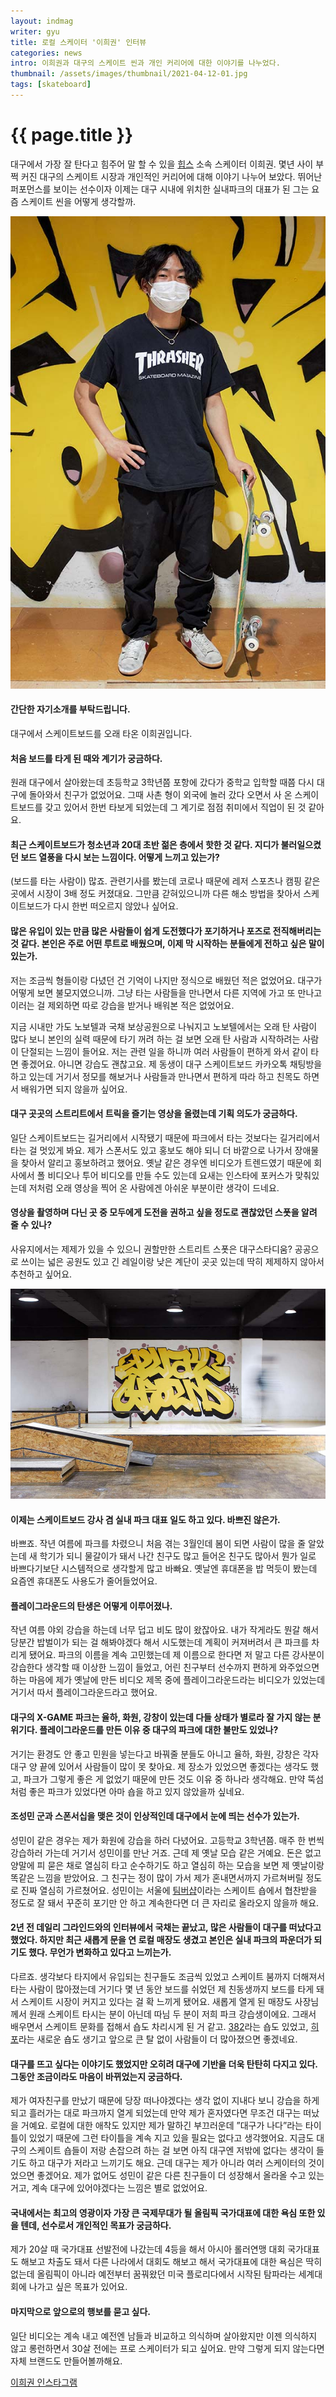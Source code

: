 ```yaml
---
layout: indmag
writer: gyu
title: 로컬 스케이터 '이희권' 인터뷰
categories: news
intro: 이희권과 대구의 스케이트 씬과 개인 커리어에 대한 이야기를 나누었다. 
thumbnail: /assets/images/thumbnail/2021-04-12-01.jpg
tags: [skateboard]
---
```

# {{ page.title }}

대구에서 가장 잘 탄다고 힘주어 말 할 수 있을 [힙스](http://heaps.co.kr) 소속 스케이터 이희권. 몇년 사이 부쩍 커진 대구의 스케이트 시장과 개인적인 커리어에 대해 이야기 나누어 보았다. 뛰어난 퍼포먼스를 보이는 선수이자 이제는 대구 시내에 위치한 실내파크의 대표가 된 그는 요즘 스케이트 씬을 어떻게 생각할까.

<p style="text-align: center;"><img src="/assets/images/post/2021-04-12-01-01.jpg" alt="leehuigwon"></p>

#### 간단한 자기소개를 부탁드립니다. 

대구에서 스케이트보드를 오래 타온 이희권입니다.

#### 처음 보드를 타게 된 때와 계기가 궁금하다. 

원래 대구에서 살아왔는데 초등학교 3학년쯤 포항에 갔다가 중학교 입학할 때쯤 다시 대구에 돌아와서 친구가 없었어요. 그때 사촌 형이 외국에 놀러 갔다 오면서 사 온 스케이트보드를 갖고 있어서 한번 타보게 되었는데 그 계기로 점점 취미에서 직업이 된 것 같아요.

#### 최근 스케이트보드가 청소년과 20대 초반 젊은 층에서 핫한 것 같다. 지디가 불러일으켰던 보드 열풍을 다시 보는 느낌이다. 어떻게 느끼고 있는가?

(보드를 타는 사람이) 많죠. 관련기사를 봤는데 코로나 때문에 레저 스포츠나 캠핑 같은 곳에서 시장이 3배 정도 커졌대요. 그만큼 갇혀있으니까 다른 해소 방법을 찾아서 스케이트보드가 다시 한번 떠오르지 않았나 싶어요.

#### 많은 유입이 있는 만큼 많은 사람들이 쉽게 도전했다가 포기하거나 포즈로 전직해버리는 것 같다. 본인은 주로 어떤 루트로 배웠으며, 이제 막 시작하는 분들에게 전하고 싶은 말이 있는가.

저는 조금씩 형들이랑 다녔던 건 기억이 나지만 정식으로 배웠던 적은 없었어요. 대구가 어떻게 보면 불모지였으니까. 그냥 타는 사람들을 만나면서 다른 지역에 가고 또 만나고 이러는 걸 제외하면 따로 강습을 받거나 배워본 적은 없었어요. 

지금 시내만 가도 노보텔과 국채 보상공원으로 나눠지고 노보텔에서는 오래 탄 사람이 많다 보니 본인의 실력 때문에 타기 꺼려 하는 걸 보면 오래 탄 사람과 시작하려는 사람이 단절되는 느낌이 들어요. 저는 관련 일을 하니까 여러 사람들이 편하게 와서 같이 타면 좋겠어요. 아니면 강습도 괜찮고요. 제 동생이 대구 스케이트보드 카카오톡 채팅방을 하고 있는데 거기서 정모를 해보거나 사람들과 만나면서 편하게 따라 하고 친목도 하면서 배워가면 되지 않을까 싶어요.

#### 대구 곳곳의 스트리트에서 트릭을 즐기는 영상을 올렸는데 기획 의도가 궁금하다.

일단 스케이트보드는 길거리에서 시작됐기 때문에 파크에서 타는 것보다는 길거리에서 타는 걸 멋있게 봐요. 제가 스폰서도 있고 홍보도 해야 되니 더 바깥으로 나가서 장애물을 찾아서 알리고 홍보하려고 했어요. 옛날 같은 경우엔 비디오가 트렌드였기 때문에 회사에서 폴 비디오나 투어 비디오를 만들 수도 있는데 요새는 인스타에 포커스가 맞춰있는데 저처럼 오래 영상을 찍어 온 사람에겐 아쉬운 부분이란 생각이 드네요.

#### 영상을 촬영하며 다닌 곳 중 모두에게 도전을 권하고 싶을 정도로 괜찮았던 스폿을 알려 줄 수 있나?

사유지에서는 제제가 있을 수 있으니 권할만한 스트리트 스폿은 대구스타디움? 공공으로 쓰이는 넓은 공원도 있고 긴 레일이랑 낮은 계단이 곳곳 있는데 딱히 제제하지 않아서 추천하고 싶어요.

![playground](/assets/images/post/2021-04-12-01-02.jpg)

#### 이제는 스케이트보드 강사 겸 실내 파크 대표 일도 하고 있다. 바쁘진 않은가.

바쁘죠. 작년 여름에 파크를 차렸으니 처음 겪는 3월인데 봄이 되면 사람이 많을 줄 알았는데 새 학기가 되니 물갈이가 돼서 나간 친구도 많고 들어온 친구도 많아서 뭔가 일로 바쁘다기보단 시스템적으로 생각할게 많고 바빠요. 옛날엔 휴대폰을 밥 먹듯이 봤는데 요즘엔 휴대폰도 사용도가 줄어들었어요.

#### 플레이그라운드의 탄생은 어떻게 이루어졌나.

작년 여름 야외 강습을 하는데 너무 덥고 비도 많이 왔잖아요. 내가 작게라도 뭔갈 해서 당분간 밥벌이가 되는 걸 해봐야겠다 해서 시도했는데 계획이 커져버려서 큰 파크를 차리게 됐어요. 파크의 이름을 계속 고민했는데 제 이름으로 한다면 저 말고 다른 강사분이 강습한다 생각할 때 이상한 느낌이 들었고, 어린 친구부터 선수까지 편하게 와주었으면 하는 마음에 제가 옛날에 만든 비디오 제목 중에 플레이그라운드라는 비디오가 있었는데 거기서 따서 플레이그라운드라고 했어요.

#### 대구의 X-GAME 파크는 율하, 화원, 강창이 있는데 다들 상태가 별로라 잘 가지 않는 분위기다. 플레이그라운드를 만든 이유 중 대구의 파크에 대한 불만도 있었나?

거기는 환경도 안 좋고 민원을 넣는다고 바꿔줄 분들도 아니고 율하, 화원, 강창은 각자 대구 양 끝에 있어서 사람들이 많이 못 찾아요. 제 장소가 있었으면 좋겠다는 생각도 했고, 파크가 그렇게 좋은 게 없었기 때문에 만든 것도 이유 중 하나라 생각해요. 만약 뚝섬처럼 좋은 파크가 있었다면 아마 숍을 하고 있지 않았을까 싶네요.


#### 조성민 군과 스폰서십을 맺은 것이 인상적인데 대구에서 눈에 띄는 선수가 있는가.

성민이 같은 경우는 제가 화원에 강습을 하러 다녔어요. 고등학교 3학년쯤. 매주 한 번씩 강습하러 가는데 거기서 성민이를 만난 거죠. 근데 제 옛날 모습 같은 거예요. 돈은 없고 양말에 피 묻은 채로 열심히 타고 순수하기도 하고 열심히 하는 모습을 보면 제 옛날이랑 똑같은 느낌을 받았어요. 그 친구는 정이 많이 가서 제가 혼내면서까지 가르쳐버릴 정도로 진짜 열심히 가르쳤어요. 성민이는 서울에 [팀버샵](https://kadenceshop.com)이라는 스케이트 숍에서 협찬받을 정도로 잘 돼서 꾸준히 포기만 안 하고 계속한다면 더 큰 자리로 올라오지 않을까 해요. 

#### 2년 전 데일리 그라인드와의 인터뷰에서 국채는 끝났고, 많은 사람들이 대구를 떠났다고 했었다. 하지만 최근 새롭게 문을 연 로컬 매장도 생겼고 본인은 실내 파크의 파운더가 되기도 했다. 무언가 변화하고 있다고 느끼는가.

다르죠. 생각보다 타지에서 유입되는 친구들도 조금씩 있었고 스케이트 붐까지 더해져서 타는 사람이 많아졌는데 거기다 몇 년 동안 보드를 쉬었던 제 친동생까지 보드를 타게 돼서 스케이트 시장이 커지고 있다는 걸 확 느끼게 됐어요. 새롭게 열게 된 매장도 사장님께서 원래 스케이트 타시는 분이 아닌데 따님 두 분이 저희 파크 강습생이에요. 그래서 배우면서 스케이트 문화를 접해서 숍도 차리시게 된 거 같고. [382](https://www.instagram.com/shop382/)라는 숍도 있었고, [히포](https://www.instagram.com/hipposhop.kr/)라는 새로운 숍도 생기고 앞으로 큰 탈 없이 사람들이 더 많아졌으면 좋겠네요.

#### 대구를 뜨고 싶다는 이야기도 했었지만 오히려 대구에 기반을 더욱 탄탄히 다지고 있다. 그동안 조금이라도 마음이 바뀌었는지 궁금하다.

제가 여자친구를 만났기 때문에 당장 떠나야겠다는 생각 없이 지내다 보니 강습을 하게 되고 흘러가는 대로 파크까지 열게 되었는데 만약 제가 혼자였다면 무조건 대구는 떠났을 거예요. 로컬에 대한 애착도 있지만 제가 말하긴 부끄러운데 ”대구가 나다”라는 타이틀이 있었기 때문에 그런 타이틀을 계속 지고 있을 필요는 없다고 생각했어요. 지금도 대구의 스케이트 숍들이 저랑 손잡으려 하는 걸 보면 아직 대구엔 저밖에 없다는 생각이 들기도 하고 대구가 저라고 느끼기도 해요. 근데 대구는 제가 아니라 여러 스케이터의 것이었으면 좋겠어요. 제가 없어도 성민이 같은 다른 친구들이 더 성장해서 올라올 수고 있는 거고, 계속 대구에 있어야겠다는 느낌은 별로 없었어요. 

#### 국내에서는 최고의 영광이자 가장 큰 국제무대가 될 올림픽 국가대표에 대한 욕심 또한 있을 텐데, 선수로서 개인적인 목표가 궁금하다.

제가 20살 때 국가대표 선발전에 나갔는데 4등을 해서 아시아 롤러연맹 대회 국가대표도 해보고 차출도 돼서 다른 나라에서 대회도 해보고 해서 국가대표에 대한 욕심은 딱히 없는데 올림픽이 아니라 예전부터 꿈꿔왔던 미국 플로리다에서 시작된 탐파라는 세계대회에 나가고 싶은 목표가 있어요. 

#### 마지막으로 앞으로의 행보를 묻고 싶다.

일단 비디오는 계속 내고 예전엔 남들과 비교하고 의식하며 살아왔지만 이젠 의식하지 않고 롱런하면서 30살 전에는 프로 스케이터가 되고 싶어요. 만약 그렇게 되지 않는다면 자체 브랜드도 만들어볼까해요.

[이희권 인스타그램](https://www.instagram.com/korean_takoyaki/)